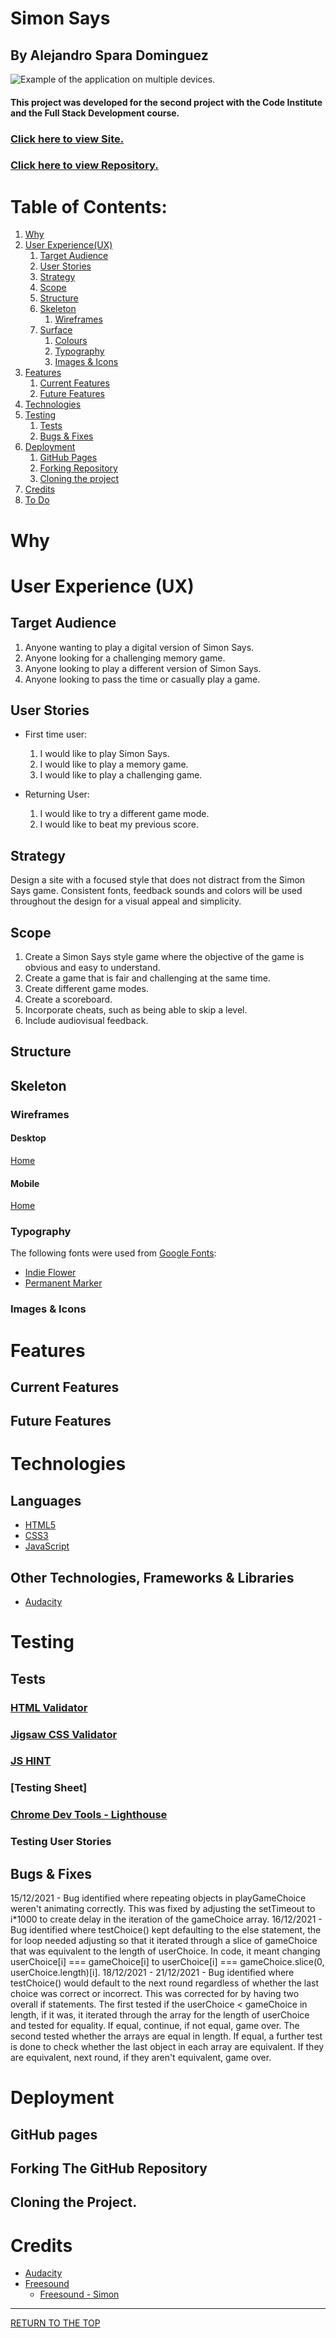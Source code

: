 # Simon Says

## By Alejandro Spara Dominguez

![Example of the application on multiple devices.]()

#### This project was developed for the second project with the Code Institute and the Full Stack Development course.

### [Click here to view Site.]()

### [Click here to view Repository.]()

# Table of Contents:

1. [Why](#Why)
2. [User Experience(UX)](#user-experience-UX)
   1. [Target Audience](#target-audience)
   2. [User Stories](#user-stories)
   3. [Strategy](#strategy)
   4. [Scope](#scope)
   5. [Structure](#structure)
   6. [Skeleton](#skeleton)
      1. [Wireframes](#wireframes)
   7. [Surface](#surface)
      1. [Colours](#colours)
      2. [Typography](#typography)
      3. [Images & Icons](#images-&-icons)
3. [Features](#features)
   1. [Current Features](#current-features)
   2. [Future Features](#future-features)
4. [Technologies](#technologies)
5. [Testing](#testing)
   1. [Tests](#tests)
   2. [Bugs & Fixes](#bugs-&-fixes)
6. [Deployment](#deployment)
   1. [GitHub Pages](#github-pages)
   2. [Forking Repository](#forking-the-github-repository)
   3. [Cloning the project](#cloning-the-project)
7. [Credits](#credits)
8. [To Do](#To-Do)

# Why

# User Experience (UX)

## Target Audience

1. Anyone wanting to play a digital version of Simon Says.
2. Anyone looking for a challenging memory game.
3. Anyone looking to play a different version of Simon Says.
4. Anyone looking to pass the time or casually play a game.

## User Stories

- First time user:
    1. I would like to play Simon Says.
    2. I would like to play a memory game.
    3. I would like to play a challenging game.

- Returning User:
    1. I would like to try a different game mode.
    2. I would like to beat my previous score.

## Strategy

Design a site with a focused style that does not distract from the Simon Says game. Consistent fonts, feedback sounds and colors will be used throughout the design for a visual appeal and simplicity.

## Scope

1. Create a Simon Says style game where the objective of the game is obvious and easy to understand.
2. Create a game that is fair and challenging at the same time.
3. Create different game modes.
4. Create a scoreboard.
5. Incorporate cheats, such as being able to skip a level.
6. Include audiovisual feedback.  

## Structure

## Skeleton

### Wireframes

#### Desktop
[Home]()

#### Mobile
[Home]()

### Typography

The following fonts were used from [Google Fonts](https://fonts.google.com/?category=Handwriting&query=permanent):
- [Indie Flower](https://fonts.google.com/specimen/Indie+Flower?category=Handwriting#standard-styles)
- [Permanent Marker](https://fonts.google.com/specimen/Permanent+Marker?category=Handwriting&query=permanent)

### Images & Icons

# Features

## Current Features

## Future Features

# Technologies

## Languages

- [HTML5](https://en.wikipedia.org/wiki/HTML5)
- [CSS3](https://en.wikipedia.org/wiki/CSS)
- [JavaScript](https://en.wikipedia.org/wiki/JavaScript)

## Other Technologies, Frameworks & Libraries

- [Audacity](https://www.audacityteam.org/)

# Testing

## Tests

### [HTML Validator](https://validator.w3.org/)

### [Jigsaw CSS Validator](https://jigsaw.w3.org/css-validator/validator)

### [JS HINT](https://jshint.com/)

### [Testing Sheet]

### [Chrome Dev Tools - Lighthouse](https://developers.google.com/web/tools/lighthouse/)

### Testing User Stories

## Bugs & Fixes

15/12/2021 - Bug identified where repeating objects in playGameChoice weren't animating correctly. This was fixed by adjusting the setTimeout to i*1000 to create delay in the iteration of the gameChoice array.
16/12/2021 - Bug identified where testChoice() kept defaulting to the else statement, the for loop needed adjusting so that it iterated through a slice of gameChoice that was equivalent to the length of userChoice. In code, it meant changing userChoice[i] === gameChoice[i] to userChoice[i] === gameChoice.slice(0, userChoice.length)[i].
18/12/2021 - 21/12/2021 - Bug identified where testChoice() would default to the next round regardless of whether the last choice was correct or incorrect. This was corrected for by having two overall if statements. The first tested if the userChoice < gameChoice in length, if it was, it iterated through the array for the length of userChoice and tested for equality. If equal, continue, if not equal, game over. The second tested whether the arrays are equal in length. If equal, a further test is done to check whether the last object in each array are equivalent. If they are equivalent, next round, if they aren't equivalent, game over. 

# Deployment

## GitHub pages

## Forking The GitHub Repository

## Cloning the Project.

# Credits

- [Audacity](https://www.audacityteam.org/)
- [Freesound](https://freesound.org/)
   - [Freesound - Simon](https://freesound.org/people/Timbre/sounds/171398/)


---

[RETURN TO THE TOP](#Simon-Says)
